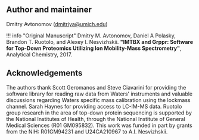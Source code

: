 ## Author and maintainer
Dmitry Avtonomov (dmitriya@umich.edu)  

!!! info "Original Manuscript"
    Dmitry M. Avtonomov, Daniel A Polasky, Brandon T. Ruotolo, and Alexey I.
    Nesvizhskii. **"IMTBX and Grppr: Software for Top-Down Proteomics Utilizing Ion
    Mobility-Mass Spectrometry"**, Analytical Chemistry, 2017.

## Acknowledgements
The authors thank Scott Geromanos and Steve Ciavarini for providing the software
library for reading raw data from Waters' instruments and valuable discussions
regarding Waters specific mass calibration using the lockmass channel. Sarah
Haynes for providing access to LC-IM-MS data.
Ruotolo group research in the area of top-down protein sequencing is supported
by the National Institutes of Health, through the National Institute of General
Medical Sciences (R01 GM095832).
This work was funded in part by grants from the NIH: R01GM94231 and U24CA210967
to A.I. Nesvizhskii.
